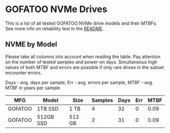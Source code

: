 GOFATOO NVMe Drives
===================

This is a list of all tested GOFATOO NVMe drive models and their MTBFs. See more
info on reliability test in the [README](https://github.com/linuxhw/SMART).

NVME by Model
------------

Please take all columns into account when reading the table. Pay attention on the
number of tested samples and power-on days. Simultaneous high values of both MTBF
and errors are possible if only rare drives in the subset encounter errors.

Days - avg. days per sample,
Err  - avg. errors per sample,
MTBF - avg. MTBF in years per sample.

| MFG       | Model              | Size   | Samples | Days  | Err   | MTBF |
|-----------|--------------------|--------|---------|-------|-------|------|
| GOFATOO   | 1TB SSD            | 1 TB   | 4       | 32    | 0     | 0.09   |
| GOFATOO   | 512GB SSD          | 512 GB | 2       | 31    | 0     | 0.09   |
